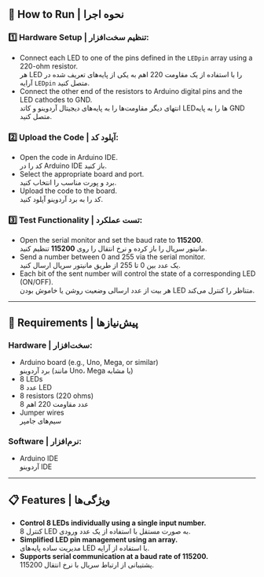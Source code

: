 ## 🚀 How to Run | نحوه اجرا

### 1️⃣ Hardware Setup | تنظیم سخت‌افزار:
- Connect each LED to one of the pins defined in the `LEDpin` array using a 220-ohm resistor.  
  هر LED را با استفاده از یک مقاومت 220 اهم به یکی از پایه‌های تعریف شده در آرایه `LEDpin` متصل کنید.  
- Connect the other end of the resistors to Arduino digital pins and the LED cathodes to GND.  
  انتهای دیگر مقاومت‌ها را به پایه‌های دیجیتال آردوینو و کاتد LEDها را به پایه GND متصل کنید.

### 2️⃣ Upload the Code | آپلود کد:
- Open the code in Arduino IDE.  
  کد را در Arduino IDE باز کنید.  
- Select the appropriate board and port.  
  برد و پورت مناسب را انتخاب کنید.  
- Upload the code to the board.  
  کد را به برد آردوینو آپلود کنید.

### 3️⃣ Test Functionality | تست عملکرد:
- Open the serial monitor and set the baud rate to **115200**.  
  مانیتور سریال را باز کرده و نرخ انتقال را روی **115200** تنظیم کنید.  
- Send a number between 0 and 255 via the serial monitor.  
  یک عدد بین 0 تا 255 از طریق مانیتور سریال ارسال کنید.  
- Each bit of the sent number will control the state of a corresponding LED (ON/OFF).  
  هر بیت از عدد ارسالی وضعیت روشن یا خاموش بودن LED متناظر را کنترل می‌کند.

---

## 🔧 Requirements | پیش‌نیازها

### Hardware | سخت‌افزار:
- Arduino board (e.g., Uno, Mega, or similar)  
  برد آردوینو (مانند Uno، Mega یا مشابه)  
- 8 LEDs  
  8 عدد LED  
- 8 resistors (220 ohms)  
  8 عدد مقاومت 220 اهم  
- Jumper wires  
  سیم‌های جامپر  

### Software | نرم‌افزار:
- Arduino IDE  
  آردوینو IDE  

---

## 📋 Features | ویژگی‌ها

- **Control 8 LEDs individually using a single input number.**  
  کنترل 8 LED به صورت مستقل با استفاده از یک عدد ورودی.  
- **Simplified LED pin management using an array.**  
  مدیریت ساده پایه‌های LED با استفاده از آرایه.  
- **Supports serial communication at a baud rate of 115200.**  
  پشتیبانی از ارتباط سریال با نرخ انتقال 115200.  
